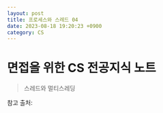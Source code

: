 ```yaml
---
layout: post
title: 프로세스와 스레드 04
date: 2023-08-18 19:20:23 +0900
category: CS
---
```

# 면접을 위한 CS 전공지식 노트  
> 스레드와 멀티스레딩


참고 출처:  



